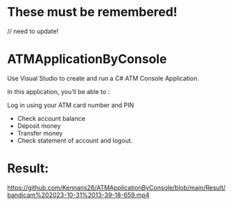 # These must be remembered!
// need to update! 

# ATMApplicationByConsole
Use Visual Studio to create and run a C# ATM Console Application.

In this application, you’ll be able to :

Log in using your ATM card number and PIN
 * Check account balance
 * Deposit money
 * Transfer money
 * Check statement of account and logout.

# Result:

https://github.com/Kennans26/ATMApplicationByConsole/blob/main/Result/bandicam%202023-10-31%2013-39-18-659.mp4

